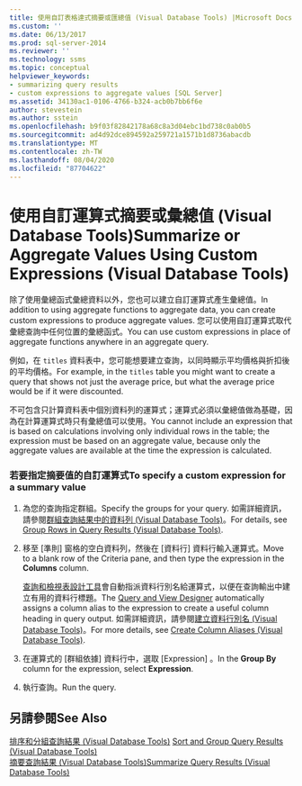 ```yaml
---
title: 使用自訂表格達式摘要或匯總值 (Visual Database Tools) |Microsoft Docs
ms.custom: ''
ms.date: 06/13/2017
ms.prod: sql-server-2014
ms.reviewer: ''
ms.technology: ssms
ms.topic: conceptual
helpviewer_keywords:
- summarizing query results
- custom expressions to aggregate values [SQL Server]
ms.assetid: 34130ac1-0106-4766-b324-acb0b7bb6f6e
author: stevestein
ms.author: sstein
ms.openlocfilehash: b9f03f82842178a68c8a3d04ebc1bd738c0ab0b5
ms.sourcegitcommit: ad4d92dce894592a259721a1571b1d8736abacdb
ms.translationtype: MT
ms.contentlocale: zh-TW
ms.lasthandoff: 08/04/2020
ms.locfileid: "87704622"
---
```

# <a name="summarize-or-aggregate-values-using-custom-expressions-visual-database-tools"></a><span data-ttu-id="1adf7-102">使用自訂運算式摘要或彙總值 (Visual Database Tools)</span><span class="sxs-lookup"><span data-stu-id="1adf7-102">Summarize or Aggregate Values Using Custom Expressions (Visual Database Tools)</span></span>
  <span data-ttu-id="1adf7-103">除了使用彙總函式彙總資料以外，您也可以建立自訂運算式產生彙總值。</span><span class="sxs-lookup"><span data-stu-id="1adf7-103">In addition to using aggregate functions to aggregate data, you can create custom expressions to produce aggregate values.</span></span> <span data-ttu-id="1adf7-104">您可以使用自訂運算式取代彙總查詢中任何位置的彙總函式。</span><span class="sxs-lookup"><span data-stu-id="1adf7-104">You can use custom expressions in place of aggregate functions anywhere in an aggregate query.</span></span>  
  
 <span data-ttu-id="1adf7-105">例如，在 `titles` 資料表中，您可能想要建立查詢，以同時顯示平均價格與折扣後的平均價格。</span><span class="sxs-lookup"><span data-stu-id="1adf7-105">For example, in the `titles` table you might want to create a query that shows not just the average price, but what the average price would be if it were discounted.</span></span>  
  
 <span data-ttu-id="1adf7-106">不可包含只計算資料表中個別資料列的運算式；運算式必須以彙總值做為基礎，因為在計算運算式時只有彙總值可以使用。</span><span class="sxs-lookup"><span data-stu-id="1adf7-106">You cannot include an expression that is based on calculations involving only individual rows in the table; the expression must be based on an aggregate value, because only the aggregate values are available at the time the expression is calculated.</span></span>  
  
### <a name="to-specify-a-custom-expression-for-a-summary-value"></a><span data-ttu-id="1adf7-107">若要指定摘要值的自訂運算式</span><span class="sxs-lookup"><span data-stu-id="1adf7-107">To specify a custom expression for a summary value</span></span>  
  
1.  <span data-ttu-id="1adf7-108">為您的查詢指定群組。</span><span class="sxs-lookup"><span data-stu-id="1adf7-108">Specify the groups for your query.</span></span> <span data-ttu-id="1adf7-109">如需詳細資訊，請參閱[群組查詢結果中的資料列 &#40;Visual Database Tools&#41;](visual-database-tools.md)。</span><span class="sxs-lookup"><span data-stu-id="1adf7-109">For details, see [Group Rows in Query Results &#40;Visual Database Tools&#41;](visual-database-tools.md).</span></span>  
  
2.  <span data-ttu-id="1adf7-110">移至 [準則] 窗格的空白資料列，然後在 [資料行]  資料行輸入運算式。</span><span class="sxs-lookup"><span data-stu-id="1adf7-110">Move to a blank row of the Criteria pane, and then type the expression in the **Columns** column.</span></span>  
  
     <span data-ttu-id="1adf7-111">[查詢和檢視表設計工具](query-and-view-designer-tools-visual-database-tools.md)會自動指派資料行別名給運算式，以便在查詢輸出中建立有用的資料行標題。</span><span class="sxs-lookup"><span data-stu-id="1adf7-111">The [Query and View Designer](query-and-view-designer-tools-visual-database-tools.md) automatically assigns a column alias to the expression to create a useful column heading in query output.</span></span> <span data-ttu-id="1adf7-112">如需詳細資訊，請參閱[建立資料行別名 &#40;Visual Database Tools&#41;](create-column-aliases-visual-database-tools.md)。</span><span class="sxs-lookup"><span data-stu-id="1adf7-112">For more details, see [Create Column Aliases &#40;Visual Database Tools&#41;](create-column-aliases-visual-database-tools.md).</span></span>  
  
3.  <span data-ttu-id="1adf7-113">在運算式的 [群組依據]  資料行中，選取 [Expression]  。</span><span class="sxs-lookup"><span data-stu-id="1adf7-113">In the **Group By** column for the expression, select **Expression**.</span></span>  
  
4.  <span data-ttu-id="1adf7-114">執行查詢。</span><span class="sxs-lookup"><span data-stu-id="1adf7-114">Run the query.</span></span>  
  
## <a name="see-also"></a><span data-ttu-id="1adf7-115">另請參閱</span><span class="sxs-lookup"><span data-stu-id="1adf7-115">See Also</span></span>  
 <span data-ttu-id="1adf7-116">[排序和分組查詢結果 &#40;Visual Database Tools&#41;](sort-and-group-query-results-visual-database-tools.md) </span><span class="sxs-lookup"><span data-stu-id="1adf7-116">[Sort and Group Query Results &#40;Visual Database Tools&#41;](sort-and-group-query-results-visual-database-tools.md) </span></span>  
 [<span data-ttu-id="1adf7-117">摘要查詢結果 &#40;Visual Database Tools&#41;</span><span class="sxs-lookup"><span data-stu-id="1adf7-117">Summarize Query Results &#40;Visual Database Tools&#41;</span></span>](summarize-query-results-visual-database-tools.md)  
  
  
